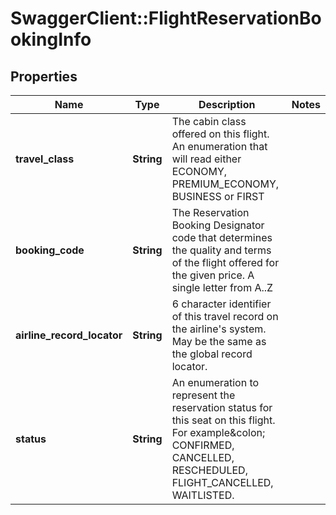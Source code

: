 # SwaggerClient::FlightReservationBookingInfo

## Properties
Name | Type | Description | Notes
------------ | ------------- | ------------- | -------------
**travel_class** | **String** | The cabin class offered on this flight. An enumeration that will read either ECONOMY, PREMIUM_ECONOMY, BUSINESS or FIRST | 
**booking_code** | **String** | The Reservation Booking Designator code that determines the quality and terms of the flight offered for the given price. A single letter from A..Z | 
**airline_record_locator** | **String** | 6 character identifier of this travel record on the airline&#39;s system. May be the same as the global record locator. | 
**status** | **String** | An enumeration to represent the reservation status for this seat on this flight. For example&amp;colon; CONFIRMED, CANCELLED, RESCHEDULED, FLIGHT_CANCELLED, WAITLISTED. | 


